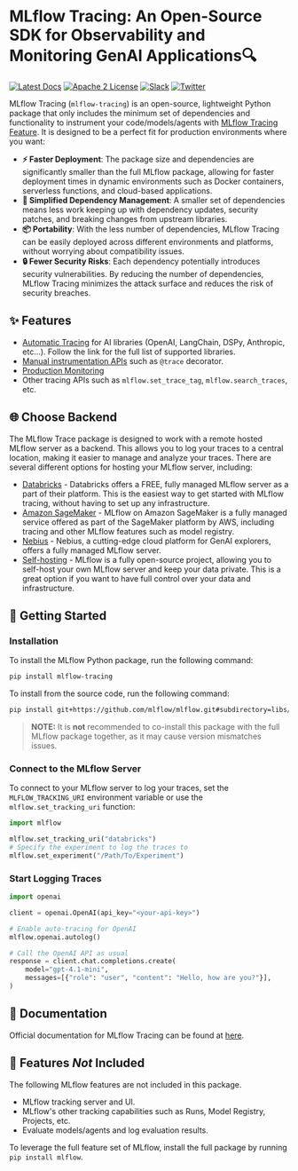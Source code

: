# MLflow Tracing: An Open-Source SDK for Observability and Monitoring GenAI Applications🔍

[![Latest Docs](https://img.shields.io/badge/docs-latest-success.svg?style=for-the-badge)](https://mlflow.org/docs/latest/index.html)
[![Apache 2 License](https://img.shields.io/badge/license-Apache%202-brightgreen.svg?style=for-the-badge&logo=apache)](https://github.com/mlflow/mlflow/blob/master/LICENSE.txt)
[![Slack](https://img.shields.io/badge/slack-@mlflow--users-CF0E5B.svg?logo=slack&logoColor=white&labelColor=3F0E40&style=for-the-badge)](https://mlflow.org/community/#slack)
[![Twitter](https://img.shields.io/twitter/follow/MLflow?style=for-the-badge&labelColor=00ACEE&logo=twitter&logoColor=white)](https://twitter.com/MLflow)

MLflow Tracing (`mlflow-tracing`) is an open-source, lightweight Python package that only includes the minimum set of dependencies and functionality
to instrument your code/models/agents with [MLflow Tracing Feature](https://mlflow.org/docs/latest/tracing). It is designed to be a perfect fit for production environments where you want:

- **⚡️ Faster Deployment**: The package size and dependencies are significantly smaller than the full MLflow package, allowing for faster deployment times in dynamic environments such as Docker containers, serverless functions, and cloud-based applications.
- **🔧 Simplified Dependency Management**: A smaller set of dependencies means less work keeping up with dependency updates, security patches, and breaking changes from upstream libraries.
- **📦 Portability**: With the less number of dependencies, MLflow Tracing can be easily deployed across different environments and platforms, without worrying about compatibility issues.
- **🔒 Fewer Security Risks**: Each dependency potentially introduces security vulnerabilities. By reducing the number of dependencies, MLflow Tracing minimizes the attack surface and reduces the risk of security breaches.

## ✨ Features

- [Automatic Tracing](https://mlflow.org/docs/latest/tracing/integrations/) for AI libraries (OpenAI, LangChain, DSPy, Anthropic, etc...). Follow the link for the full list of supported libraries.
- [Manual instrumentation APIs](https://mlflow.org/docs/latest/tracing/api/manual-instrumentation) such as `@trace` decorator.
- [Production Monitoring](https://mlflow.org/docs/latest/tracing/production)
- Other tracing APIs such as `mlflow.set_trace_tag`, `mlflow.search_traces`, etc.

## 🌐 Choose Backend

The MLflow Trace package is designed to work with a remote hosted MLflow server as a backend. This allows you to log your traces to a central location, making it easier to manage and analyze your traces. There are several different options for hosting your MLflow server, including:

- [Databricks](https://docs.databricks.com/machine-learning/mlflow/managed-mlflow.html) - Databricks offers a FREE, fully managed MLflow server as a part of their platform. This is the easiest way to get started with MLflow tracing, without having to set up any infrastructure.
- [Amazon SageMaker](https://aws.amazon.com/sagemaker-ai/experiments/) - MLflow on Amazon SageMaker is a fully managed service offered as part of the SageMaker platform by AWS, including tracing and other MLflow features such as model registry.
- [Nebius](https://nebius.com/) - Nebius, a cutting-edge cloud platform for GenAI explorers, offers a fully managed MLflow server.
- [Self-hosting](https://mlflow.org/docs/latest/tracking/#tracking_setup) - MLflow is a fully open-source project, allowing you to self-host your own MLflow server and keep your data private. This is a great option if you want to have full control over your data and infrastructure.

## 🚀 Getting Started

### Installation

To install the MLflow Python package, run the following command:

```bash
pip install mlflow-tracing
```

To install from the source code, run the following command:

```bash
pip install git+https://github.com/mlflow/mlflow.git#subdirectory=libs/tracing
```

> **NOTE:** It is **not** recommended to co-install this package with the full MLflow package together, as it may cause version mismatches issues.

### Connect to the MLflow Server

To connect to your MLflow server to log your traces, set the `MLFLOW_TRACKING_URI` environment variable or use the `mlflow.set_tracking_uri` function:

```python
import mlflow

mlflow.set_tracking_uri("databricks")
# Specify the experiment to log the traces to
mlflow.set_experiment("/Path/To/Experiment")
```

### Start Logging Traces

```python
import openai

client = openai.OpenAI(api_key="<your-api-key>")

# Enable auto-tracing for OpenAI
mlflow.openai.autolog()

# Call the OpenAI API as usual
response = client.chat.completions.create(
    model="gpt-4.1-mini",
    messages=[{"role": "user", "content": "Hello, how are you?"}],
)
```

## 📘 Documentation

Official documentation for MLflow Tracing can be found at [here](https://mlflow.org/docs/latest/tracing).

## 🛑 Features _Not_ Included

The following MLflow features are not included in this package.

- MLflow tracking server and UI.
- MLflow's other tracking capabilities such as Runs, Model Registry, Projects, etc.
- Evaluate models/agents and log evaluation results.

To leverage the full feature set of MLflow, install the full package by running `pip install mlflow`.
